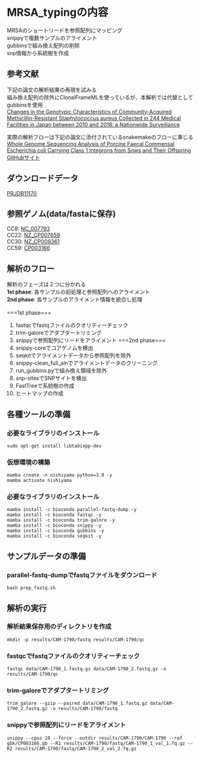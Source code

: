 # MRSA_typingの内容
MRSAのショートリードを参照配列にマッピング<br>
snippyで複数サンプルのアライメント<br>
gubbinsで組み換え配列の削除<br>
snp情報から系統樹を作成<br>


## 参考文献
下記の論文の解析結果の再現を試みる<br>
組み換え配列の除外にClonalFrameMLを使っているが、本解析では代替としてgubbinsを使用<br>
[Changes in the Genotypic Characteristics of Community-Acquired Methicillin-Resistant Staphylococcus aureus Collected in 244 Medical Facilities in Japan between 2010 and 2018: a Nationwide Surveillance](https://journals.asm.org/doi/epub/10.1128/spectrum.02272-21)

実際の解析フローは下記の論文に添付されているsnakemakeのフローに準じる<br>
[Whole Genome Sequencing Analysis of Porcine Faecal Commensal Escherichia coli Carrying Class 1 Integrons from Sows and Their Offspring](https://www.mdpi.com/2076-2607/8/6/843)<br>
[GitHubサイト](https://github.com/CJREID/snplord)

## ダウンロードデータ
[PRJDB11170](https://www.ncbi.nlm.nih.gov/Traces/study/?acc=DRP008386&o=acc_s%3Aa)

## 参照ゲノム(data/fastaに保存)
CC8: [NC_007793](https://www.ncbi.nlm.nih.gov/nuccore/NC_007793)<br>
CC22: [NZ_CP007659](https://www.ncbi.nlm.nih.gov/nuccore/NZ_CP007659)<br>
CC30: [NZ_CP009361](https://www.ncbi.nlm.nih.gov/nuccore/NZ_CP009361)<br>
CC59: [CP003166](https://www.ncbi.nlm.nih.gov/nuccore/CP003166)

## 解析のフロー
解析のフェーズは２つに分かれる<br>
**1st phase**: 各サンプルの前処理と参照配列へのアライメント<br>
**2nd phase**: 各サンプルのアライメント情報を統合し処理<br>
<br>
===1st phase===
1. fastqcでfastqファイルのクオリティーチェック
2. trim-galoreでアダプタートリミング
3. snippyで参照配列にリードをアライメント
===2nd phase===
4. snippy-coreでコアゲノムを検出
5. seqkitでアライメントデータから参照配列を除外
6. snippy-clean_full_alnでアライメントデータのクリーニング
7. run_gubbins.pyで組み換え領域を除外
8. snp-sitesでSNPサイトを検出
9. FastTreeで系統樹の作成
10. ヒートマップの作成


## 各種ツールの準備
### 必要なライブラリのインストール
```
sudo apt-get install libtabixpp-dev
```

### 仮想環境の構築
```
mamba create -n nishiyama python=3.9 -y
mamba activate nishiyama
```
### 必要なライブラリのインストール
```
mamba install -c bioconda parallel-fastq-dump -y
mamba install -c bioconda fastqc -y
mamba install -c bioconda trim-galore -y
mamba install -c bioconda snippy -y
mamba install -c bioconda gubbins -y
mamba install -c bioconda seqkit -y
```
## サンプルデータの準備
### parallel-fastq-dumpでfastqファイルをダウンロード
```
bash prep_fastq.sh
```

## 解析の実行
### 解析結果保存用のディレクトリを作成
```
mkdir -p results/CAM-1790/fastq results/CAM-1790/qc
```
### fastqcでfastqファイルのクオリティーチェック
```
fastqc data/CAM-1790_1.fastq.gz data/CAM-1790_2.fastq.gz -o results/CAM-1790/qc
```
### trim-galoreでアダプタートリミング
```
trim_galore --gzip --paired data/CAM-1790_1.fastq.gz data/CAM-1790_2.fastq.gz -o results/CAM-1790/fastq
```
### snippyで参照配列にリードをアライメント
```
snippy --cpus 10 --force --outdir results/CAM-1790/CAM-1790 --ref gbk/CP003166.gb --R1 results/CAM-1790/fastq/CAM-1790_1_val_1.fq.gz --R2 results/CAM-1790/fastq/CAM-1790_2_val_2.fq.gz
```


###

